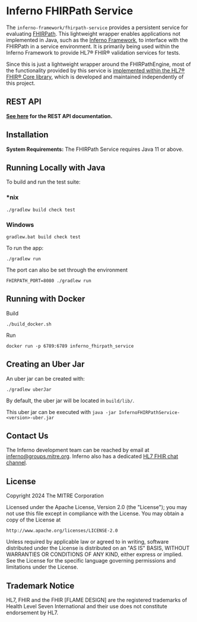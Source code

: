 # Inferno FHIRPath Service

The `inferno-framework/fhirpath-service` provides a persistent service for
evaluating [FHIRPath](http://hl7.org/fhir/R4/fhirpath.html).
This lightweight wrapper enables applications not implemented in Java, such as
the [Inferno Framework](https://inferno-framework.github.io), to interface with
the FHIRPath in a service environment.  It is primarily being used within
the Inferno Framework to provide HL7® FHIR® validation services for tests.

Since this is just a lightweight wrapper around the FHIRPathEngine, most of
the functionality provided by this service is [implemented within the HL7® FHIR®
Core library](https://github.com/hapifhir/org.hl7.fhir.core), which is
developed and maintained independently of this project.


## REST API

**[See here](rest-api.md) for the REST API documentation.**

## Installation

**System Requirements:** The FHIRPath Service requires Java 11 or above.

## Running Locally with Java

To build and run the test suite:

### *nix

```shell script
./gradlew build check test
```

### Windows

```shell script
gradlew.bat build check test
```

To run the app:

```shell script
./gradlew run
```

The port can also be set through the environment

```shell script
FHIRPATH_PORT=8080 ./gradlew run
```

## Running with Docker

Build

```shell script
./build_docker.sh
```

Run

```shell script
docker run -p 6789:6789 inferno_fhirpath_service
```


## Creating an Uber Jar

An uber jar can be created with:

```shell
./gradlew uberJar
```

By default, the uber jar will be located in `build/lib/`.

This uber jar can be executed with `java -jar InfernoFHIRPathService-<version>-uber.jar`

## Contact Us

The Inferno development team can be reached by email at
inferno@groups.mitre.org.  Inferno also has a dedicated [HL7 FHIR chat
channel](https://chat.fhir.org/#narrow/stream/153-inferno).

## License

Copyright 2024 The MITRE Corporation

Licensed under the Apache License, Version 2.0 (the "License"); you may not use this file except in compliance with the License. You may obtain a copy of the License at
```
http://www.apache.org/licenses/LICENSE-2.0
```
Unless required by applicable law or agreed to in writing, software distributed under the License is distributed on an "AS IS" BASIS, WITHOUT WARRANTIES OR CONDITIONS OF ANY KIND, either express or implied. See the License for the specific language governing permissions and limitations under the License.

## Trademark Notice

HL7, FHIR and the FHIR [FLAME DESIGN] are the registered trademarks of Health
Level Seven International and their use does not constitute endorsement by HL7.
